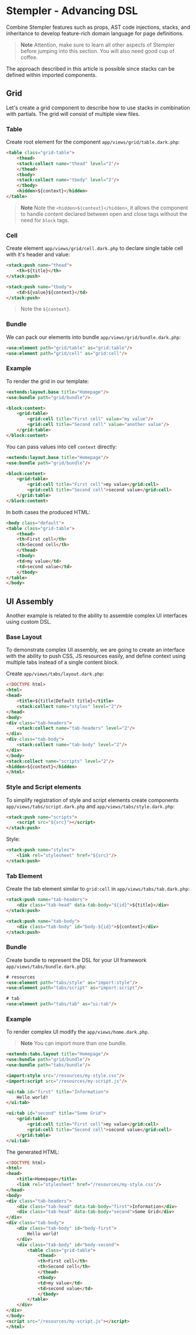 # Stempler - Advancing DSL

Combine Stempler features such as props, AST code injections, stacks, and inheritance to develop feature-rich domain
language for page definitions.

> **Note**
> Attention, make sure to learn all other aspects of Stempler before jumping into this section. You will also need good
> cup of coffee.

The approach described in this article is possible since stacks can be defined within imported components.

## Grid

Let's create a grid component to describe how to use stacks in combination with partials. The grid will consist of
multiple view files.

### Table

Create root element for the component `app/views/grid/table.dark.php`:

```html
<table class="grid-table">
    <thead>
    <stack:collect name="thead" level="2"/>
    </thead>
    <tbody>
    <stack:collect name="tbody" level="2"/>
    </tbody>
    <hidden>${context}</hidden>
</table>
```

> **Note**
> Note the `<hidden>${context}</hidden>`, it allows the component to handle content declared between open and close tags
> without the need for `block` tags.

### Cell

Create element `app/views/grid/cell.dark.php` to declare single table cell with it's header and value:

```html
<stack:push name="thead">
    <th>${title}</th>
</stack:push>

<stack:push name="tbody">
    <td>${value}${context}</td>
</stack:push>
```

> Note the `${context}`.

### Bundle

We can pack our elements into bundle `app/views/grid/bundle.dark.php`:

```html
<use:element path="grid/table" as="grid:table"/>
<use:element path="grid/cell" as="grid:cell"/>
```

### Example

To render the grid in our template:

```html
<extends:layout.base title="Homepage"/>
<use:bundle path="grid/bundle"/>

<block:content>
    <grid:table>
        <grid:cell title="First cell" value="my value"/>
        <grid:cell title="Second cell" value="another value"/>
    </grid:table>
</block:content>
```

You can pass values into cell `context` directly:

```html
<extends:layout.base title="Homepage"/>
<use:bundle path="grid/bundle"/>

<block:content>
    <grid:table>
        <grid:cell title="First cell">my value</grid:cell>
        <grid:cell title="Second cell">second value</grid:cell>
    </grid:table>
</block:content>
```

In both cases the produced HTML:

```html
<body class="default">
<table class="grid-table">
    <thead>
    <th>First cell</th>
    <th>Second cell</th>
    </thead>
    <tbody>
    <td>my value</td>
    <td>second value</td>
    </tbody>
</table>
</body>
```

## UI Assembly

Another example is related to the ability to assemble complex UI interfaces using custom DSL.

### Base Layout

To demonstrate complex UI assembly, we are going to create an interface with the ability to push CSS, JS resources
easily, and define context using multiple tabs instead of a single content block.

Create `app/views/tabs/layout.dark.php`:

```html
<!DOCTYPE html>
<html>
<head>
    <title>${title|Default title}</title>
    <stack:collect name="styles" level="2"/>
</head>
<body>
<div class="tab-headers">
    <stack:collect name="tab-headers" level="2"/>
</div>
<div class="tab-body">
    <stack:collect name="tab-body" level="2"/>
</div>
</body>
<stack:collect name="scripts" level="2"/>
<hidden>${context}</hidden>
</html>
```

### Style and Script elements

To simplify registration of style and script elements create components `app/views/tabs/script.dark.php`
and `app/views/tabs/style.dark.php`:

```html
<stack:push name="scripts">
    <script src="${src}"></script>
</stack:push>
```

Style:

```html
<stack:push name="styles">
    <link rel="stylesheet" href="${src}"/>
</stack:push>
```

### Tab Element

Create the tab element similar to `grid:cell` in `app/views/tabs/tab.dark.php`:

```html
<stack:push name="tab-headers">
    <div class="tab-head" data-tab-body="${id}">${title}</div>
</stack:push>

<stack:push name="tab-body">
    <div class="tab-body" id="body-${id}">${context}</div>
</stack:push>
```

### Bundle

Create bundle to represent the DSL for your UI framework `app/views/tabs/bundle.dark.php`:

```html
# resources
<use:element path="tabs/style" as="import:style"/>
<use:element path="tabs/script" as="import:script"/>

# tab
<use:element path="tabs/tab" as="ui:tab"/>
```

### Example

To render complex UI modify the `app/views/home.dark.php`.

> **Note**
> You can import more than one bundle.

```html
<extends:tabs.layout title="Homepage"/>
<use:bundle path="grid/bundle"/>
<use:bundle path="tabs/bundle"/>

<import:style src="/resources/my-style.css"/>
<import:script src="/resources/my-script.js"/>

<ui:tab id="first" title="Information">
    Hello world!
</ui:tab>

<ui:tab id="second" title="Some Grid">
    <grid:table>
        <grid:cell title="First cell">my value</grid:cell>
        <grid:cell title="Second cell">second value</grid:cell>
    </grid:table>
</ui:tab>
```

The generated HTML:

```html
<!DOCTYPE html>
<html>
<head>
    <title>Homepage</title>
    <link rel="stylesheet" href="/resources/my-style.css"/>
</head>
<body>
<div class="tab-headers">
    <div class="tab-head" data-tab-body="first">Information</div>
    <div class="tab-head" data-tab-body="second">Some Grid</div>
</div>
<div class="tab-body">
    <div class="tab-body" id="body-first">
        Hello world!
    </div>
    <div class="tab-body" id="body-second">
        <table class="grid-table">
            <thead>
            <th>First cell</th>
            <th>Second cell</th>
            </thead>
            <tbody>
            <td>my value</td>
            <td>second value</td>
            </tbody>
        </table>
    </div>
</div>
</body>
<script src="/resources/my-script.js"></script>
</html>
```
